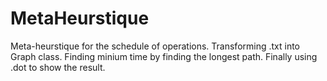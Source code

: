 # MetaHeurstique
Meta-heurstique for the schedule of operations. Transforming .txt into Graph class. Finding minium time by finding the longest path. Finally using .dot to show the result.
